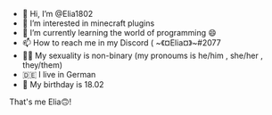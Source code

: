 - 👋 Hi, I’m @Elia1802
- 👀 I’m interested in minecraft plugins
- 🌱 I’m currently learning the world of programming 😄
- 📫 How to reach me in my Discord ( ~《¤Elia¤》~#2077
- 🏳️‍🌈 My sexuality is non-binary (my pronoums is he/him , she/her , they/them)
- 🇩🇪 I live in German
- 🎉 My birthday is 18.02

That's me Elia🙃!


<!---
Elia1802/Elia1802 is a ✨ special ✨ repository because its `README.md` (this file) appears on your GitHub profile.
You can click the Preview link to take a look at your changes.
--->

